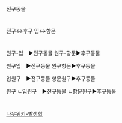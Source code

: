 <link rel="stylesheet" href="../../.res/darkmode.css">  

<span class="r">전구동물</span>  

#
전구↔후구
입↔항문
#
원구-입　▶전구동물
원구-항문▶후구동물

원구입　▶전구동물
원구항문▶후구동물

입원구　▶전구동물
항문원구▶후구동물

원구
ㄴ입원구　▶전구동물
ㄴ항문원구▶후구동물

#
[나무위키-발생학](https://namu.wiki/w/%EB%B0%9C%EC%83%9D%ED%95%99?from=%EC%B2%B4%EA%B0%95#s-4.3)